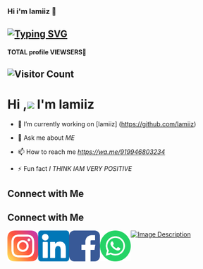 

### Hi i'm lamiiz 👋

## [![Typing SVG](https://readme-typing-svg.herokuapp.com?font=Lemon+milk&color=F7000&lines=Hi...++im+lamiiz;Welcome+to+my+profile;full+stack+developer)](https://git.io/typing-svg)
#### TOTAL profile VIEWSERS📍
## ![Visitor Count](https://profile-counter.glitch.me/typegrapher/count.svg)


# Hi ,<a href="Hey"><img src="https://raw.githubusercontent.com/TOXIC-DEVIL/TOXIC-DEVIL/TOXIC-DEVIL-OFFICIAL/media/Hi.gif" width="48px"></a> I'm lamiiz&nbsp;




- 🔭 I’m currently working on [lamiiz] (https://github.com/lamiiz)

- 💬 Ask me about *ME*

- 📫 How to reach me *https://wa.me/919946803234*

- ⚡ Fun fact *I THINK IAM VERY POSITIVE*


## Connect with Me

## Connect with Me

[<img align="left" alt="Instagram" height="70px" width="70px" src="images/instagram.png" />](https://www.instagram.com/your_username/)
[<img align="left" alt="LinkedIn" height="70px" width="70px" src="images/linkedin.png" />](https://www.linkedin.com/in/your_username/)
[<img align="left" alt="Facebook" height="70px" width="70px" src="images/facebook.png" />](https://www.facebook.com/your_username/)
[<img align="left" alt="WhatsApp" height="70px" width="70px" src="images/whatsapp.png" />](https://wa.me/your_phonenumber/)

[![Image Description](https://i.ibb.co/qWjRk4x/Screenshot-from-2023-08-07-12-25-01.png)](https://muhammedlamees.great-site.net/)
